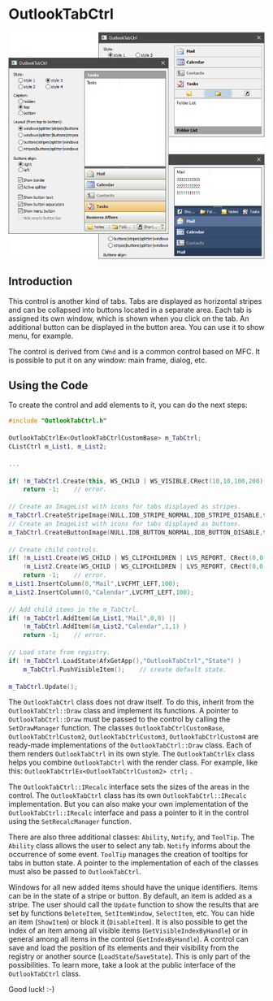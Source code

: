 # OutlookTabCtrl

![Example](./image.png)

## Introduction

This control is another kind of tabs. Tabs are displayed as horizontal stripes and can be collapsed into buttons located in a separate area. Each tab is assigned its own window, which is shown when you click on the tab. An additional button can be displayed in the button area. You can use it to show menu, for example.

The control is derived from `CWnd` and is a common control based on MFC. It is possible to put it on any window: main frame, dialog, etc.

## Using the Code

To create the control and add elements to it, you can do the next steps:

```cpp
#include "OutlookTabCtrl.h"

OutlookTabCtrlEx<OutlookTabCtrlCustomBase> m_TabCtrl;
CListCtrl m_List1, m_List2;

...

if( !m_TabCtrl.Create(this, WS_CHILD | WS_VISIBLE,CRect(10,10,100,200), ID_OutlookTabCtrl) )
    return -1;    // error.

// Create an ImageList with icons for tabs displayed as stripes.
m_TabCtrl.CreateStripeImage(NULL,IDB_STRIPE_NORMAL,IDB_STRIPE_DISABLE,true,24);
// Create an ImageList with icons for tabs displayed as buttons.
m_TabCtrl.CreateButtonImage(NULL,IDB_BUTTON_NORMAL,IDB_BUTTON_DISABLE,true,16);

// Create child controls.
if( !m_List1.Create(WS_CHILD | WS_CLIPCHILDREN | LVS_REPORT, CRect(0,0,0,0), &m_TabCtrl,ID_List1) ||
    !m_List2.Create(WS_CHILD | WS_CLIPCHILDREN | LVS_REPORT, CRect(0,0,0,0), &m_TabCtrl,ID_List2) )
    return -1;    // error.
m_List1.InsertColumn(0,"Mail",LVCFMT_LEFT,100);
m_List2.InsertColumn(0,"Calendar",LVCFMT_LEFT,100);

// Add child items in the m_TabCtrl.
if( !m_TabCtrl.AddItem(&m_List1,"Mail",0,0) ||
    !m_TabCtrl.AddItem(&m_List2,"Calendar",1,1) )
    return -1;    // error.

// Load state from registry.
if( !m_TabCtrl.LoadState(AfxGetApp(),"OutlookTabCtrl","State") )
    m_TabCtrl.PushVisibleItem();    // create default state.

m_TabCtrl.Update();
````

The `OutlookTabCtrl` class does not draw itself. To do this, inherit from the `OutlookTabCtrl::Draw` class and implement its functions. A pointer to `OutlookTabCtrl::Draw` must be passed to the control by calling the `SetDrawManager` function. The classes `OutlookTabCtrlCustomBase`, `OutlookTabCtrlCustom2`, `OutlookTabCtrlCustom3`, `OutlookTabCtrlCustom4` are ready-made implementations of the `OutlookTabCtrl::Draw` class. Each of them renders `OutlookTabCtrl` in its own style. The `OutlookTabCtrlEx` class helps you combine `OutlookTabCtrl` with the render class. For example, like this: `OutlookTabCtrlEx<OutlookTabCtrlCustom2> ctrl;` .

The `OutlookTabCtrl::IRecalc` interface sets the sizes of the areas in the control. The `OutlookTabCtrl` class has its own `OutlookTabCtrl::IRecalc` implementation. But you can also make your own implementation of the `OutlookTabCtrl::IRecalc` interface and pass a pointer to it in the control using the `SetRecalcManager` function.

There are also three additional classes: `Ability`, `Notify`, and `ToolTip`. The `Ability` class allows the user to select any tab. `Notify` informs about the occurrence of some event. `ToolTip` manages the creation of tooltips for tabs in button state. A pointer to the implementation of each of the classes must also be passed to `OutlookTabCtrl`.

Windows for all new added items should have the unique identifiers. Items can be in the state of a stripe or button. By default, an item is added as a stripe. The user should call the `Update` function to show the results that are set by functions `DeleteItem`, `SetItemWindow`, `SelectItem`, etc. You can hide an item (`ShowItem`) or block it (`DisableItem`). It is also possible to get the index of an item among all visible items (`GetVisibleIndexByHandle`) or in general among all items in the control (`GetIndexByHandle`). A control can save and load the position of its elements and their visibility from the registry or another source (`LoadState`/`SaveState`). This is only part of the possibilities. To learn more, take a look at the public interface of the `OutlookTabCtrl` class.

Good luck! :-)
